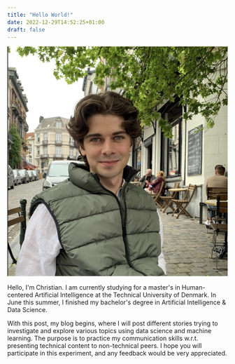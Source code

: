 ```yaml
---
title: "Hello World!"
date: 2022-12-29T14:52:25+01:00
draft: false
---
```


![Me](/static/avatar2.png)

Hello, I'm Christian. I am currently studying for a master's in Human-centered Artificial Intelligence at the Technical University of Denmark. In June this summer, I finished my bachelor's degree in 
Artificial 
Intelligence & Data Science.

With this post, my blog begins, where I will post different stories trying to investigate and explore various topics using data science and machine learning. The purpose is to practice my communication 
skills w.r.t. presenting technical content to non-technical peers. I hope you will participate in this experiment, and any feedback would be very appreciated.
